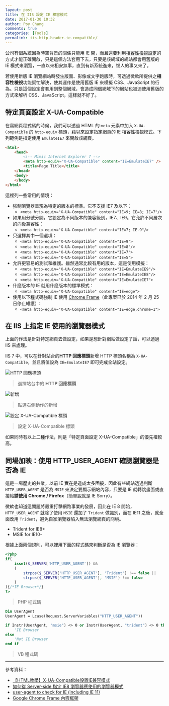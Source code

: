 ```yaml
---
layout: post
title: 在 IIS 設定 IE 相容模式
date: 2017-01-30 10:32
author: Poy Chang
comments: true
categories: [Tools]
permalink: iis-http-header-ie-compatible/
---
```

公司有個系統因為時空背景的關係只能用 IE 開，而且還要利用[相容性檢視設定](https://support.microsoft.com/zh-tw/help/17472/windows-internet-explorer-11-fix-site-display-problems-compatibility-view)的方式才能正確開啟，只是這個方法套用下去，只要是該網域的網站都會用舊版的 IE 模式來瀏覽，一直以來相安無事，直到有新系統進來，惱人的事又來了。

若使用新版 IE 瀏覽網站時發生版面、影像或文字跑版時，可透過微軟所提供之**相容性檢視**功能幫忙解決，使其運作是使用舊版 IE 來模擬 CSS、JavaScript 的行為。只是這個設定會套用到整個網域，會造成同個網域下的網站也被迫使用舊版的方式來解析 CSS、JavaScript，這樣就不好了。

## 特定頁面設定 X-UA-Compatible

在寫網頁程式碼的時候，我們可以透過 HTML 的 `meta` 元素中加入 `X-UA-Compatible` 的 `http-equiv` 標頭，藉以來設定指定網頁的 IE 相容性檢視模式。下列範例是指定使用 `EmulateIE7` 來開啟該網頁。 

```html
<html>
    <head>
        <!-- Mimic Internet Explorer 7 -->
        <meta http-equiv="X-UA-Compatible" content="IE=EmulateIE7" />
        <title>Page Title</title>
    </head>
    <body>
    </body>
</html>
```

這裡列一些常用的情境：

* 強制瀏覽器呈現為特定的版本的標準。它不支援 IE7 及以下：
    * `<meta http-equiv="X-UA-Compatible" content="IE=9; IE=8; IE=7"/>`
* 如果用分號分開，它設定為不同版本的兼容級別，IE7、IE9。它允許不同層次的向後兼容性：
    * `<meta http-equiv="X-UA-Compatible" content="IE=7; IE-9"/>`
* 只選擇其中一個選項：
    * `<meta http-equiv="X-UA-Compatible" content="IE=9">`
    * `<meta http-equiv="X-UA-Compatible" content="IE=8"/>`
    * `<meta http-equiv="X-UA-Compatible" content="IE=7">`
    * `<meta http-equiv="X-UA-Compatible" content="IE=5">`
* 允許更容易的測試和維護。雖然通常比較有用的版本，這是使用模擬：
    * `<meta http-equiv="X-UA-Compatible" content="IE=EmulateIE9"/>`
    * `<meta http-equiv="X-UA-Compatible" content="IE=EmulateIE8"/>`
    * `<meta http-equiv="X-UA-Compatible" content="IE=EmulateIE7">`
* 什麼版本的 IE 就用什麼版本的標準模式：
    * `<meta http-equiv="X-UA-Compatible" content="IE=edge">`
* 使用以下程式碼強制 IE 使用 [Chrome Frame](https://zh.wikipedia.org/wiki/Google_Chrome_Frame)（此專案已於 2014 年 2 月 25 日停止維護）：
    * `<meta http-equiv="X-UA-Compatible" content="IE=edge,chrome=1">`

## 在 IIS 上指定 IE 使用的瀏覽器模式

上面的作法是針對特定網頁去做設定，如果是想針對網站做設定了話，可以透過 IIS 來處理。

IIS 7 中，可以在針對站台的**HTTP 回應標頭**新增 HTTP 標頭名稱為 `X-UA-Compatible`，並且將值設為 `IE=EmulateIE7` 即可完成全站設定。

![HTTP 回應標頭](http://i.imgur.com/n3JLjUh.png)

>選擇站台中的 **HTTP 回應標頭**

![新增](http://i.imgur.com/FRQOTku.png)

>點選右側動作的新增

![設定 X-UA-Compatible 標頭](http://i.imgur.com/4XGhPiX.png)

>設定 X-UA-Compatible 標頭

如果同時有以上二種作法，則是「特定頁面設定 X-UA-Compatible」的優先權較高。

## 同場加映：使用 HTTP_USER_AGENT 確認瀏覽器是否為 IE

這是一場歷史的共業，以前 IE 實在是造成太多困擾，因此有些網站透過判斷 `HTTP_USER_AGENT` 是否為 `MSIE` 來決定要顯示網站內容，只要是 IE 就轉跳畫面或直接給**請使用 Chrome / Firefox**（簡單說就是 IE Sorry）。

微軟也知道這問題將嚴重打擊網路事業的發展，因此在 IE 8 開始，`HTTP_USER_AGENT` 就除了使用 `MSIE` 還加了 `Trident` 做識別，而在 IE11 之後，就全面改用 `Trident`，避免自家瀏覽器陷入無法瀏覽網頁的冏境。

* Trident for IE8+
* MSIE for IE10-

根據上面兩個規則，可以裡用下面的程式碼來判斷是否為 IE 瀏覽器：

```php
<?php
if(
    isset($_SERVER['HTTP_USER_AGENT']) &&
    (
        strpos($_SERVER['HTTP_USER_AGENT'], 'Trident') !== false ||
        strpos($_SERVER['HTTP_USER_AGENT'], 'MSIE') !== false
    )
){/*IE Browser*/}
?>
```

>PHP 程式碼

```vb
Dim UserAgent
UserAgent = Lcase(Request.ServerVariables("HTTP_USER_AGENT"))

if Instr(UserAgent, "msie") <> 0 or Instr(UserAgent, "trident") <> 0 then
	'IE Browser
else
	'Not IE Browser
end if
```

>VB 程式碼

----------

參考資料：

* [【HTML教學】X-UA-Compatible設置IE兼容模式](http://injerry.pixnet.net/blog/post/57042465-%E3%80%90html%E6%95%99%E5%AD%B8%E3%80%91x-ua-compatible%E8%A8%AD%E7%BD%AEie%E5%85%BC%E5%AE%B9%E6%A8%A1%E5%BC%8F)
* [如何從 Server-side 指定 IE8 瀏覽器應使用的瀏覽器模式](http://blog.miniasp.com/post/2009/03/12/work-around-webpage-display-issues-in-Internet-Explorer-80.aspx)
* [user-agent to check for IE (including IE 11)](https://edward-designer.com/web/_serveruser-agent-check-ie-including-ie-11/)
* [Google Chrome Frame 內嵌框架](https://zh.wikipedia.org/wiki/Google_Chrome_Frame)